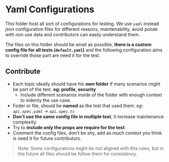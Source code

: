 # Yaml Configurations

This folder host all sort of configurations for testing. We use `yaml` instead json configuration files for different reasons, maintenability, avoid polute with non use data and contributors can easily understand them.

The files on this folder should be small as possible, **there is a custom config file for all tests (`default.yaml`)** and the following configuration aims to override those part are need it for the test.

## Contribute

- Each topic ideally should have his **own folder** if many scenarios might be part of the test. **eg: profile, security**
  - Include different scenarios inside of the folder with enough context to indenty the use case.
- Foder or file, should be **named** as the test that used them. *eg: `api.spec.yaml` -> `api.spec.ts`*
- **Don't use the same config file in multiple test**, it increase maintenance complexity.
- Try to **include only the props are require for the test**:
- Comment the config files, don't be shy, add as much context you think is need it for future contributors.

> Note: Some configurations might be not aligned with this rules, but in the future all files should be follow them for consistency.

